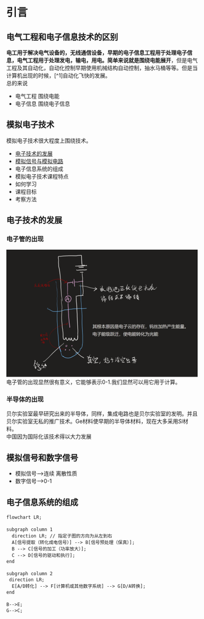 # 引言

## 电气工程和电子信息技术的区别  

**电工用于解决电气设备的，无线通信设备，早期的电子信息工程用于处理电子信息，电气工程用于处理发电，输电，用电。简单来说就是围绕电能展开**，但是电气工程及其自动化，自动化控制早期使用机械结构自动控制，抽水马桶等等。但是当计算机出现的时候，[^1]自动化飞快的发展。  
总的来说  

- 电气工程  围绕电能
- 电子信息  围绕电子信息

## 模拟电子技术  

模拟电子技术很大程度上围绕技术。

- [电子技术的发展](#1)
- [模拟信号与模拟电路](#模拟信号和数字信号)
- 电子信息系统的组成
- 模拟电子技术课程特点
- 如何学习
- 课程目标
- 考察方法

<h2 id="1">电子技术的发展</h2>  

### 电子管的出现  

![Alt text](image.png)
电子管的出现显然很有意义，它能够表示0-1.我们显然可以用它用于计算。

### 半导体的出现  

贝尔实验室最早研究出来的半导体，同样，集成电路也是贝尔实验室的发明。并且贝尔实验室无私的推广技术。Ge材料使早期的半导体材料，现在大多采用*Si*材料。  
中国因为国际化该技术得以大力发展  

## 模拟信号和数字信号

- 模拟信号-->连续
离散性质
- 数字信号-->0-1

## 电子信息系统的组成  

```mermaid
flowchart LR;

subgraph column 1
  direction LR; // 指定子图的方向为从左到右
  A[信号提取（转化成电信号）] --> B[信号预处理（保真）];
  B --> C[信号的加工（功率放大）];
  C --> D[信号的驱动和执行];
end

subgraph column 2
 direction LR;
  E[A/D转化] --> F[计算机或其他数字系统] --> G[D/A转换];
end

B-->E;
G-->C;
```
